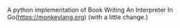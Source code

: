 A python implementation of Book Writing An Interpreter In Go(https://monkeylang.org) 
(with a little change.)
